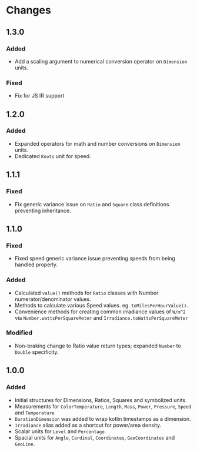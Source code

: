 Changes
=======

1.3.0
-----

### Added

 - Add a scaling argument to numerical conversion operator on `Dimension` units.

### Fixed
 - Fix for JS IR support

1.2.0
-----

### Added

 - Expanded operators for math and number conversions on `Dimension` units.
 - Dedicated `Knots` unit for speed.

1.1.1
-----

### Fixed

 - Fix generic variance issue on `Ratio` and `Square` class definitions
   preventing inheritance.

1.1.0
-----


### Fixed

 - Fixed speed generic variance issue preventing speeds from being handled
   properly.

### Added

 - Calculated `value()` methods for `Ratio` classes with Number
   numerator/denominator values.
 - Methods to calculate various Speed values. eg. `toMilesPerHourValue()`.
 - Convenience methods for creating common irradiance values of `W/m^2` via
   `Number.wattsPerSquareMeter` and `Irradiance.toWattsPerSquareMeter`

### Modified

 - Non-braking change to Ratio value return types; expanded `Number` to `Double`
   specificity.


1.0.0
-----

### Added

 - Initial structures for Dimensions, Ratios, Squares and symbolized units.
 - Measurements for `ColorTemperature`, `Length`, `Mass`, `Power`,
   `Pressure`, `Speed` and `Temperature`
 - `DurationDimension` was added to wrap kotlin timestamps as a dimension.
 - `Irradiance` alias added as a shortcut for power/area density.
 - Scalar units for `Level` and `Percentage`.
 - Spacial units for `Angle`, `Cardinal`, `Coordinates`, `GeoCoordinates`
    and `GeoLine`.
